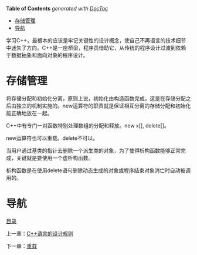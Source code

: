 <!-- START doctoc generated TOC please keep comment here to allow auto update -->
<!-- DON'T EDIT THIS SECTION, INSTEAD RE-RUN doctoc TO UPDATE -->
**Table of Contents**  *generated with [DocToc](https://github.com/thlorenz/doctoc)*

- [存储管理](#%E5%AD%98%E5%82%A8%E7%AE%A1%E7%90%86)
- [导航](#%E5%AF%BC%E8%88%AA)

<!-- END doctoc generated TOC please keep comment here to allow auto update -->

学习C++，最根本的应该是牢记关键性的设计概念，使自己不再语言的技术细节中迷失了方向。C++是一座桥梁，程序员借助它，从传统的程序设计过渡到依赖于数据抽象和面向对象的程序设计。

# 存储管理

将存储分配和初始化分离，原则上说，初始化由构造函数完成，这是在存储分配之后由独立的机制实施的。new运算符的职责就是保证相互分离的存储分配和初始化能正确地放在一起。

C++中有专门一对函数特别处理数组的分配和释放。new x[], delete[]。

new运算符也可以重载。delete不可以。

当用户通过基类的指针去删除一个派生类的对象，为了使得析构函数能够正常完成，关键就是要使用一个虚析构函数。

析构函数是在使用delete语句删除动态生成的对象或程序结束对象消亡时自动被调用的。

# 导航

[目录](README.md)

上一章：[C++语言的设计规则](C++语言的设计规则.md)

下一章：[重载](重载.md)
